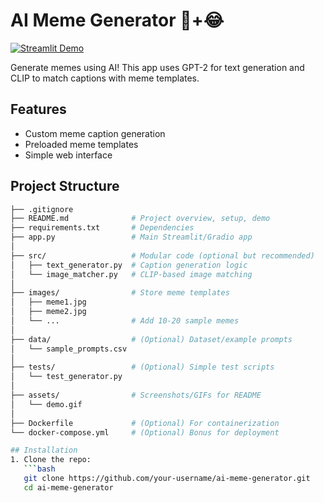 # AI Meme Generator 🤖+😂

[![Streamlit Demo](https://static.streamlit.io/badges/streamlit_badge_black_white.svg)](https://your-huggingface-space-link.com)

Generate memes using AI! This app uses GPT-2 for text generation and CLIP to match captions with meme templates.

## Features
- Custom meme caption generation
- Preloaded meme templates
- Simple web interface

## Project Structure
```bash
├── .gitignore
├── README.md              # Project overview, setup, demo
├── requirements.txt       # Dependencies
├── app.py                 # Main Streamlit/Gradio app
│
├── src/                   # Modular code (optional but recommended)
│   ├── text_generator.py  # Caption generation logic
│   └── image_matcher.py   # CLIP-based image matching
│
├── images/                # Store meme templates
│   ├── meme1.jpg
│   ├── meme2.jpg
│   └── ...                # Add 10-20 sample memes
│
├── data/                  # (Optional) Dataset/example prompts
│   └── sample_prompts.csv
│
├── tests/                 # (Optional) Simple test scripts
│   └── test_generator.py
│
├── assets/                # Screenshots/GIFs for README
│   └── demo.gif
│
├── Dockerfile             # (Optional) For containerization
└── docker-compose.yml     # (Optional) Bonus for deployment

## Installation
1. Clone the repo:
   ```bash
   git clone https://github.com/your-username/ai-meme-generator.git
   cd ai-meme-generator



